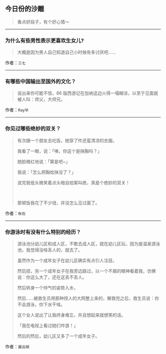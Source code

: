 ## 今日份的沙雕

> 看点好段子，有个好心情～


 
---

### 为什么有些男性表示更喜欢生女儿?

> 大概是因为男人自己知道自己小时候有多讨厌吧……


作者：`三七`

---

### 有哪些中国输出至国外的文化？

> 说出来你可能不信，86 版西游记在加纳这边火得一塌糊涂，以至于见面就被人叫：师父，大师兄。


作者：`Ray华`

---

### 你见过哪些绝妙的双关？

> 有次跟一个朋友去吃饭，她穿了件还蛮清凉的衣服。
> 
> 我看了一眼，说：「咦，你这个是抹胸吗？」
> 
> 她脸微红地说：「算是吧~」
> 
> 我说：「怎么把胸给抹没了？」
> 
> 说完我低头微笑着点头暗自拍案叫绝，真是个绝妙的双关！
> 
>  
> 
> 那顿饭我花了不少钱，并没怎么见过面了。


作者：`秋石`

---

### 你游泳时有没有什么特别的经历？

> 游泳池分幼儿区和成人区，不敢去成人区，就在幼儿区玩，因为是温泉游泳池，我觉得没啥丢人的，就去了。
> 
> 虽然作为一个成年女子在幼儿区确实有点引人注目。
> 
> 然后捏，另一个成年女子在我旁边路过，以一个不屑的眼神看着我，仿佛说：你这么大了，还在这丢不丢人。
> 
> 然后转身一个帅气的姿势入水，
> 
> 然后……被救生员用那种捞人的大网整上来的，解救完之后，救生员说：你不会游泳，你下水干啥。
> 
> 这个女人说出了让我终身难忘，并且想起来就想笑的话。
> 
> 「我在电视上看过她们咋游！」
> 
> 然后的然后，幼儿区又多了一个成年女子。


作者：`聂云胡`